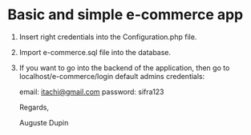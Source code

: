 
# Basic and simple e-commerce app


1. Insert right credentials into the Configuration.php file.
2. Import e-commerce.sql file into the database.
3. If you want to go into the backend of the application, then go to localhost/e-commerce/login
    default admins credentials:
    
    email: itachi@gmail.com
    password: sifra123
    
    
    Regards,
    
    
    Auguste Dupin
